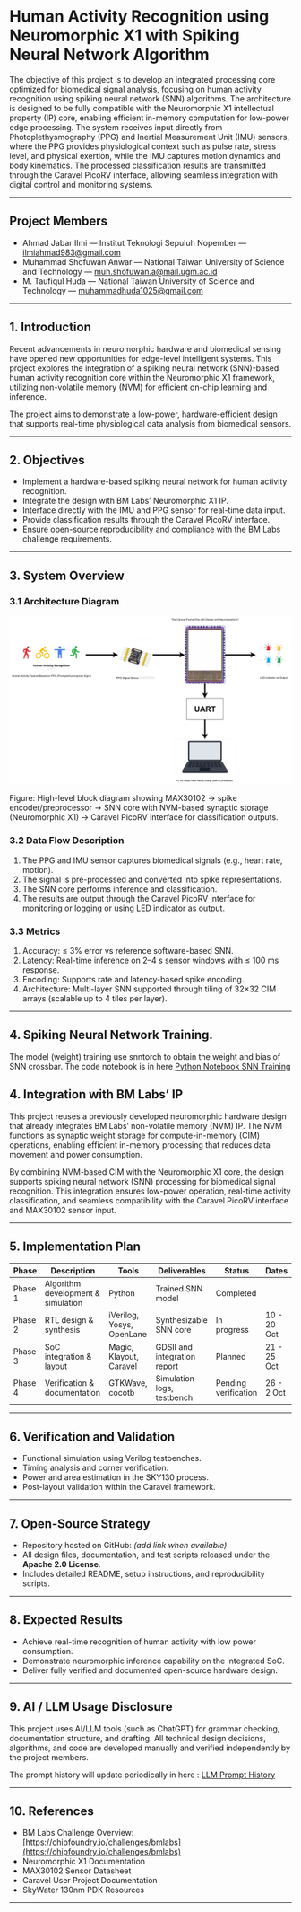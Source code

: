 # Human Activity Recognition using Neuromorphic X1 with Spiking Neural Network Algorithm

The objective of this project is to develop an integrated processing core optimized for biomedical signal analysis, focusing on human activity recognition using spiking neural network (SNN) algorithms. The architecture is designed to be fully compatible with the Neuromorphic X1 intellectual property (IP) core, enabling efficient in-memory computation for low-power edge processing. The system receives input directly from Photoplethysmography (PPG) and Inertial Measurement Unit (IMU) sensors, where the PPG provides physiological context such as pulse rate, stress level, and physical exertion, while the IMU captures motion dynamics and body kinematics. The processed classification results are transmitted through the Caravel PicoRV interface, allowing seamless integration with digital control and monitoring systems.

---

## Project Members

- Ahmad Jabar Ilmi — Institut Teknologi Sepuluh Nopember — [ilmiahmad983@gmail.com](mailto:ilmiahmad983@gmail.com)  
- Muhammad Shofuwan Anwar — National Taiwan University of Science and Technology — [muh.shofuwan.a@mail.ugm.ac.id](mailto:muh.shofuwan.a@mail.ugm.ac.id)  
- M. Taufiqul Huda — National Taiwan University of Science and Technology — [muhammadhuda1025@gmail.com](mailto:muhammadhuda1025@gmail.com)

---

## 1. Introduction
Recent advancements in neuromorphic hardware and biomedical sensing have opened new opportunities for edge-level intelligent systems. This project explores the integration of a spiking neural network (SNN)-based human activity recognition core within the Neuromorphic X1 framework, utilizing non-volatile memory (NVM) for efficient on-chip learning and inference.

The project aims to demonstrate a low-power, hardware-efficient design that supports real-time physiological data analysis from biomedical sensors.

---

## 2. Objectives
- Implement a hardware-based spiking neural network for human activity recognition.  
- Integrate the design with BM Labs’ Neuromorphic X1 IP.  
- Interface directly with the IMU and PPG sensor for real-time data input.  
- Provide classification results through the Caravel PicoRV interface.  
- Ensure open-source reproducibility and compliance with the BM Labs challenge requirements.

---

## 3. System Overview
### 3.1 Architecture Diagram
![Architecture Diagram — HAR with NVM and Neuromorphic X1](docs/HAR_NVM.drawio.png)

Figure: High-level block diagram showing MAX30102 → spike encoder/preprocessor → SNN core with NVM-based synaptic storage (Neuromorphic X1) → Caravel PicoRV interface for classification outputs.

### 3.2 Data Flow Description
1. The PPG and IMU sensor captures biomedical signals (e.g., heart rate, motion).  
2. The signal is pre-processed and converted into spike representations.  
3. The SNN core performs inference and classification.  
4. The results are output through the Caravel PicoRV interface for monitoring or logging or using LED indicator as output.

###  3.3 Metrics
1. Accuracy: ≤ 3% error vs reference software-based SNN.
2. Latency: Real-time inference on 2–4 s sensor windows with ≤ 100 ms response.
3. Encoding: Supports rate and latency-based spike encoding.
4. Architecture: Multi-layer SNN supported through tiling of 32×32 CIM arrays (scalable up to 4 tiles per layer).
   
---

## 4. Spiking Neural Network Training.
The model (weight) training use snntorch to obtain the weight and bias of SNN crossbar. The code notebook is in here [Python Notebook SNN Training](training_snn)

## 4. Integration with BM Labs’ IP

This project reuses a previously developed neuromorphic hardware design that already integrates BM Labs’ non-volatile memory (NVM) IP. The NVM functions as synaptic weight storage for compute-in-memory (CIM) operations, enabling efficient in-memory processing that reduces data movement and power consumption.

By combining NVM-based CIM with the Neuromorphic X1 core, the design supports spiking neural network (SNN) processing for biomedical signal recognition. This integration ensures low-power operation, real-time activity classification, and seamless compatibility with the Caravel PicoRV interface and MAX30102 sensor input.


---

## 5. Implementation Plan
| Phase | Description | Tools | Deliverables | Status | Dates |
|-------|-------------|-------|--------------|--------|-------|
| Phase 1 | Algorithm development & simulation | Python | Trained SNN model | Completed | 
| Phase 2 | RTL design & synthesis | iVerilog, Yosys, OpenLane | Synthesizable SNN core | In progress | 10 - 20 Oct |
| Phase 3 | SoC integration & layout | Magic, Klayout, Caravel | GDSII and integration report | Planned | 21 - 25 Oct |
| Phase 4 | Verification & documentation | GTKWave, cocotb | Simulation logs, testbench | Pending verification | 26 - 2 Oct |

---

## 6. Verification and Validation
- Functional simulation using Verilog testbenches.  
- Timing analysis and corner verification.  
- Power and area estimation in the SKY130 process.  
- Post-layout validation within the Caravel framework.  

---

## 7. Open-Source Strategy
- Repository hosted on GitHub: *(add link when available)*  
- All design files, documentation, and test scripts released under the **Apache 2.0 License**.  
- Includes detailed README, setup instructions, and reproducibility scripts.

---

## 8. Expected Results
- Achieve real-time recognition of human activity with low power consumption.  
- Demonstrate neuromorphic inference capability on the integrated SoC.  
- Deliver fully verified and documented open-source hardware design.

---

## 9. AI / LLM Usage Disclosure
This project uses AI/LLM tools (such as ChatGPT) for grammar checking, documentation structure, and drafting. All technical design decisions, algorithms, and code are developed manually and verified independently by the project members.

The prompt history will update periodically in here : [LLM Prompt History](docs/LLM_prompt/)

---

## 10. References
- BM Labs Challenge Overview: [https://chipfoundry.io/challenges/bmlabs](https://chipfoundry.io/challenges/bmlabs)  
- Neuromorphic X1 Documentation  
- MAX30102 Sensor Datasheet  
- Caravel User Project Documentation  
- SkyWater 130nm PDK Resources  

---
